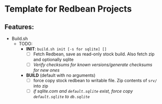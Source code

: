# Template for Redbean Projects

## Features:

- Build.sh
  - TODO:
    - **INIT**: `build.sh init [-s for sqlite] []`
      - [ ] Fetch Redbean, save as read-only stock build. Also fetch zip and 
            optionally sqlite
      - [ ] *Verify checksums for known versions/generate checksums for new
            ones*
    - **BUILD** (default with no arguments)
      - [ ] force copy stock redbean to writable file. Zip contents of `srv/`
            into zip
      - [ ] *if sqlite.com and `default.sqlite` exist, force copy
            `default.sqlite` to `db.sqlite`*
